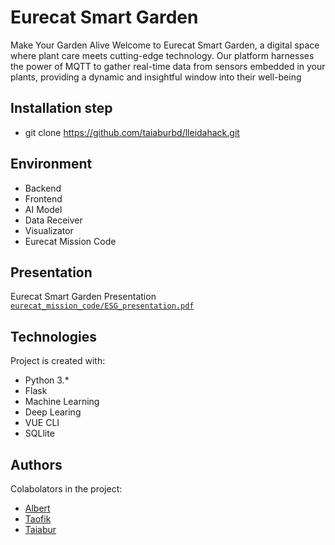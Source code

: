 # Eurecat Smart Garden
Make Your Garden Alive
Welcome to Eurecat Smart Garden, a digital space where plant care meets cutting-edge technology. Our platform harnesses the power of MQTT to gather real-time data from sensors embedded in your plants, providing a dynamic and insightful window into their well-being


## Installation step

* git clone https://github.com/taiaburbd/lleidahack.git

## Environment 
* Backend 
* Frontend
* AI Model
* Data Receiver 
* Visualizator
* Eurecat Mission Code
  
## Presentation
Eurecat Smart Garden Presentation [`eurecat_mission_code/ESG_presentation.pdf`](https://github.com/taiaburbd/lleidahack/blob/main/eurecat_mission_code/ESG_presentation.pdf)

## Technologies
Project is created with: 
* Python 3.*
* Flask 
* Machine Learning 
* Deep Learing
* VUE CLI
* SQLlite


## Authors
Colabolators in the project: 
* [Albert](https://github.com/amerinoo)
* [Taofik](https://github.com/suleimantaofik6)
* [Taiabur](https://github.com/taiaburbd)




